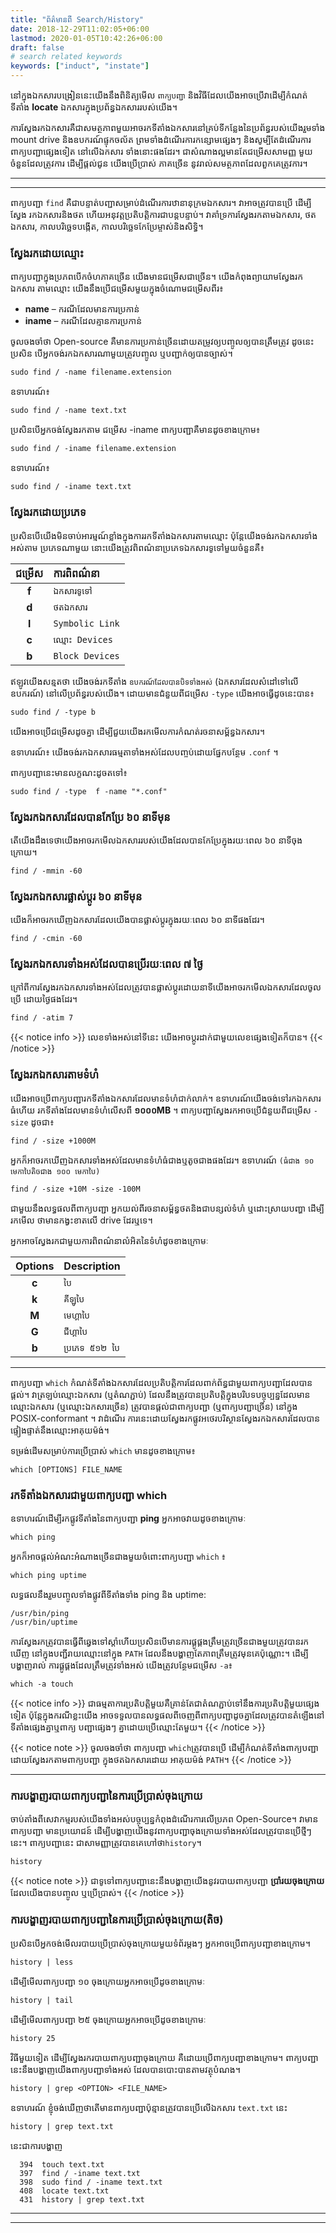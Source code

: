 ```yaml
---
title: "ព័ត៌មានពី Search/History"
date: 2018-12-29T11:02:05+06:00
lastmod: 2020-01-05T10:42:26+06:00
draft: false
# search related keywords
keywords: ["induct", "instate"]
---
```


<!-- ## hkp://ipv4.pool.sks-keyservers.net:11371 -->

នៅក្នុងឯកសារបង្រៀននេះយើងនឹងពិនិត្យមើល `ពាក្យបញ្ជា` និងវិធីដែលយើងអាចប្រើវាដើម្បីកំណត់ទីតាំង **locate** ឯកសារក្នុងប្រព័ន្ធឯកសាររបស់យើង។ 

ការស្វែងរកឯកសារគឺជាសមត្ថភាពមួយអាចរកទីតាំងឯកសារនៅគ្រប់ទីកន្លែងនៃប្រព័ន្ធរបស់យើងរួមទាំង mount drive និងឧបករណ៍ផ្ទុកចល័ត ព្រមទាំងដំណើរការកន្សោមផ្សេងៗ និងសូម្បីតែដំណើរការពាក្យបញ្ជាផ្សេងទៀត នៅលើឯកសារ ទាំងនោះផងដែរ។ ជាសំណាងល្អមានតែជម្រើសសាមញ្ញ មួយចំនួនដែលត្រូវការ ដើម្បីផ្តល់ជូន យើងប្រើប្រាស់ ភាគច្រើន នូវរាល់សមត្ថភាពដែលពួកគេត្រូវការ។

----
----

ពាក្យបញ្ជា `find` ​​គឺជាបន្ទាត់បញ្ជាសម្រាប់ដំណើរការឋានានុក្រមឯកសារ។ វាអាចត្រូវបានប្រើ ដើម្បីស្វែង រកឯកសារនិងថត ហើយអនុវត្តប្រតិបត្តិការជាបន្តបន្ទាប់។ វាគាំទ្រការស្វែងរកតាមឯកសារ, ថតឯកសារ, កាលបរិច្ឆេទបង្កើត, កាលបរិច្ឆេទកែប្រែម្ចាស់និងសិទ្ធិ។

### ស្វែងរកដោយឈ្មោះ
ពាក្យបញ្ជាក្នុងប្រភពបើកចំហភាគច្រើន យើងមានជម្រើសជាច្រើន។ យើងកំពុងព្យាយាមស្វែងរកឯកសារ តាមឈ្មោះ យើងនឹងប្រើជម្រើសមួយក្នុងចំណោមជម្រើសពីរ៖

+ **name** – ករណីដែលមានការប្រកាន់
+ **iname** – ករណីដែលគ្មានការប្រកាន់

ចូលចងចាំថា  Open-source គឺមានការប្រកាន់ច្រើនដោយតម្រូវឲ្យបញ្ចូលឲ្យបានត្រឹមត្រូវ ដូចនេះប្រសិន បើអ្នកចង់រកឯកសារណាមួយត្រូវបញ្ចូល ឬបញ្ជាក់ឲ្យបានច្បាស់។
```
sudo find / -name filename.extension
```
ឧទាហរណ៍៖
```
sudo find / -name text.txt
```
ប្រសិនបើអ្នកចង់ស្វែងរកតាម ជម្រើស -iname ពាក្យបញ្ជាគឺមានដូចខាងក្រោម៖
```
sudo find / -iname filename.extension
```
ឧទាហរណ៍៖
```
sudo find / -iname text.txt
```

### ស្វែងរកដោយប្រភេទ
ប្រសិនបើយើងមិនចាប់អារម្មណ៍ខ្លាំងក្នុងការរកទីតាំងឯកសារតាមឈ្មោះ ប៉ុន្តែយើងចង់រកឯកសារទាំងអស់តាម ប្រភេទណាមួយ នោះយើងត្រូវពិពណ៌នាប្រភេទឯកសារទូទៅមួយចំនួនគឺ៖

|    ជម្រើស| ការពិពណ៌នា         | 
|:----------:|:--------------------|
| **f**     |      `ឯកសារទូទៅ` |
| **d**     |      `ថតឯកសារ`    |
| **l**     |      `Symbolic Link`|
| **c**     |      `ឈ្មោះ Devices`|
| **b**     |      `Block Devices`|

ឥឡូវយើងសន្មតថា យើងចង់រកទីតាំង `ឧបករណ៍ដែលបានបិទទាំងអស់` (ឯកសារដែលសំដៅទៅលើឧបករណ៍) នៅលើប្រព័ន្ធរបស់យើង។ ដោយមានជំនួយពីជម្រើស `-type` យើងអាចធ្វើដូចនេះបាន៖
```
sudo find / -type b
```
យើងអាចប្រើជម្រើសដូចគ្នា ដើម្បីជួយយើងរកមើលការកំណត់រចនាសម្ព័ន្ធឯកសារ។ 

ឧទាហរណ៍៖ យើងចង់រកឯកសារធម្មតាទាំងអស់ដែលបញ្ចប់ដោយផ្នែកបន្ថែម `.conf` ។

ពាក្យបញ្ជានេះមានលក្ខណះដូចតទៅ៖
````
sudo find / -type  f -name "*.conf"
````
### ស្វែងរកឯកសារដែលបានកែប្រែ ៦០ នាទីមុន
តើយើងដឹងទេថាយើងអាចរកមើលឯកសាររបស់យើងដែលបានកែប្រែក្នុងរយៈពេល ៦០ នាទីចុងក្រោយ។
```
find / -mmin -60
```
### ស្វែងរកឯកសារផ្លាស់ប្តូរ ៦០ នាទីមុន
យើងក៏អាចរកឃើញឯកសារដែលយើងបានផ្លាស់ប្តូរក្នុងរយៈពេល ៦០ នាទីផងដែរ។
```
find / -cmin -60
```
### ស្វែងរកឯកសារទាំងអស់ដែលបានប្រើរយៈពេល ៧ ថ្ងៃ
ក្រៅពីការស្វែងរកឯកសារទាំងអស់ដែលត្រូវបានផ្លាស់ប្តូរដោយនាទីយើងអាចរកមើលឯកសារដែលចូលប្រើ
ដោយថ្ងៃផងដែរ។
```
find / -atim 7
```
{{< notice info >}}
លេខទាំងអស់នៅទីនេះ យើងអាចប្តូរដាក់ជាមួយលេខផ្សេងទៀតក៏បាន។
{{< /notice >}}

### ស្វែងរកឯកសារតាមទំហំ
យើងអាចប្រើពាក្យបញ្ជារកទីតាំងឯកសារដែលមានទំហំជាក់លាក់។ ឧទាហរណ៍យើងចង់ទៅរកឯកសារធំហើយ
រកទីតាំងដែលមានទំហំលើសពី **១០០០MB** ។ ពាក្យបញ្ជាស្វែងរកអាចប្រើជំនួយពីជម្រើស `-size` ដូចជា៖
```
find / -size +1000M
```
អ្នកក៏អាចរកឃើញឯកសារទាំងអស់ដែលមានទំហំធំជាងឬតូចជាងផងដែរ។ ឧទាហរណ៍ `(ធំជាង ១០ មេកាបៃតិចជាង ១០០ មេកាបៃ)`
```
find / -size +10M -size -100M
```
ជាមួយនឹងលទ្ធផលពីពាក្យបញ្ជា អ្នកយល់ពីរចនាសម្ព័ន្ធថតនិងជាបន្សល់ទំហំ ឬដោះស្រាយបញ្ហា ដើម្បីរកមើល
ថាមានកង្វះខាតលើ drive ដែរឬទេ។


អ្នកអាចស្វែងរកជាមួយការពិពណ៌នាលំអិតនៃទំហំដូចខាងក្រោមៈ

|    Options| Description         | 
|:----------:|:--------------------|
| **c**     |      `បៃ` |
| **k**     |      `គីឡូបៃ`    |
| **M**     |      `មេហ្គាបៃ`|
| **G**     |      `ជីហ្គាបៃ`|
| **b**     |      `ប្រភេទ ៥១២ បៃ`|

----

ពាក្យបញ្ជា `which` កំណត់ទីតាំងឯកសារដែលប្រតិបត្តិការដែលពាក់ព័ន្ធជាមួយពាក្យបញ្ជាដែលបានផ្តល់។ វាត្រឡប់ឈ្មោះឯកសារ (ឬតំណភ្ជាប់) ដែលនឹងត្រូវបានប្រតិបត្តិក្នុងបរិបទបច្ចុប្បន្នដែលមានឈ្មោះឯកសារ (ឬឈ្មោះឯកសារច្រើន) ត្រូវបានផ្តល់ជាពាក្យបញ្ជា (ឬពាក្យបញ្ជាច្រើន) នៅក្នុង POSIX-conformant ។ វាដំណើរ ការនេះដោយស្វែងរកផ្លូវអថេរបរិស្ថានស្វែងរកឯកសារដែលបានផ្ទៀងផ្ទាត់នឹងឈ្មោះអាគុយម៉ង់។


ទម្រង់ដើមសម្រាប់ការប្រើប្រាស់ `which` មានដូចខាងក្រោម៖
```
which [OPTIONS] FILE_NAME
```
### រកទីតាំងឯកសារជាមួយពាក្យបញ្ជា which
ឧទាហរណ៍ដើម្បីរកផ្លូវទីតាំងនៃពាក្យបញ្ជា **ping** អ្នកអាចវាយដូចខាងក្រោមៈ
```
which ping
```
អ្នកក៏អាចផ្តល់អំណះអំណាងច្រើនជាងមួយចំពោះពាក្យបញ្ជា `which` ៖
```
which ping uptime
```
លទ្ធផលនឹងរួមបញ្ចូលទាំងផ្លូវពីទីតាំងទាំង ping និង uptime:
```
/usr/bin/ping
/usr/bin/uptime
```
ការស្វែងរកត្រូវបានធ្វើពីឆ្វេងទៅស្តាំហើយប្រសិនបើមានការផ្គូផ្គងត្រឹមត្រូវច្រើនជាងមួយត្រូវបានរកឃើញ
នៅក្នុងបញ្ជីរាយឈ្មោះនៅក្នុង `PATH` ដែលនឹងបង្ហាញតែភាពត្រឹមត្រូវមុនគេប៉ុណ្ណោះ។ ដើម្បីបង្ហាញរាល់ ការផ្គូផ្គងដែលត្រឹមត្រូវទាំងអស់ យើងត្រូវបន្ថែមជម្រើស `-a`៖
```
which -a touch
```
{{< notice info >}}
ជាធម្មតាការប្រតិបត្តិមួយគឺគ្រាន់តែជាតំណភ្ជាប់ទៅនឹងការប្រតិបតិ្តមួយផ្សេងទៀត ប៉ុន្តែក្នុងករណីខ្លះយើង
អាចទទួលបានលទ្ធផលពីចេញពីពាក្យបញ្ជាដូចគ្នាដែលត្រូវបានតំឡើងនៅទីតាំងផ្សេងគ្នាឬពាក្យ បញ្ជាផ្សេងៗ គ្នាដោយប្រើឈ្មោះតែមួយ។
{{< /notice >}}

{{< notice note >}}
ចូលចងចាំថា ពាក្យបញ្ជា `which`ត្រូវបានប្រើ ដើម្បីកំណត់ទីតាំងពាក្យបញ្ជាដោយស្វែងរកតាមពាក្យបញ្ជា ក្នុងថតឯកសារដោយ អាគុយម៉ង់ `PATH`។
{{< /notice >}}

----
### ការបង្ហាញរបាយពាក្យបញ្ជានៃការប្រើប្រាស់ចុងក្រោយ
ចាប់តាំងពីសេវាកម្មរបស់យើងទាំងអស់បច្ចុប្បន្នកំពុងដំណើរការលើប្រភព Open-Source។ វាមានពាក្យបញ្ជា មានប្រយោជន៍ ដើម្បីបង្ហាញយើងនូវពាក្យបញ្ជាចុងក្រោយទាំងអស់ដែលត្រូវបានប្រើថ្មីៗនេះ។ ពាក្យបញ្ជានេះ ជាសាមញ្ញាត្រូវបានគេហៅថា`history`។
```
history
```
{{< notice note >}}
ជាទូទៅពាក្យបញ្ជានេះនឹងបង្ហាញយើងនូវរបាយពាក្យបញ្ជា **ប្រាំរយចុងក្រោយ** ដែលយើងបានបញ្ចូល
ឬប្រើប្រាស់។
{{< /notice >}}

### ការបង្ហាញរបាយពាក្យបញ្ជានៃការប្រើប្រាស់ចុងក្រោយ(តិច)
ប្រសិនបើអ្នកចង់មើលរបាយប្រើប្រាស់ចុងក្រោយមួយទំព័រម្តងៗ អ្នកអាចប្រើពាក្យបញ្ជាខាងក្រោម។ 
```
history | less
```
ដើម្បីមើលពាក្យបញ្ជា ១០ ចុងក្រោយអ្នកអាចប្រើដូចខាងក្រោមៈ
```
history | tail
```
ដើម្បីមើលពាក្យបញ្ជា ២៥ ចុងក្រោយអ្នកអាចប្រើដូចខាងក្រោមៈ
```
history 25
```
វិធីមួយទៀត ដើម្បីស្វែងរករបាយពាក្យបញ្ជាចុងក្រោយ គឺដោយប្រើពាក្យបញ្ជាខាងក្រោម។ ពាក្យបញ្ជានេះនឹងបង្ហាញយើងពាក្យបញ្ជាទាំងអស់ ដែលបានបោះបានតាមវត្ថុបំណង។
```
history | grep <OPTION> <FILE_NAME>
```
ឧទាហរណ៍ ខ្ញុំចង់ឃើញថាតើមានពាក្យបញ្ជាប៉ុន្មានត្រូវបានប្រើលើឯកសារ `text.txt` នេះ
```
history | grep text.txt
```
នេះជាការបង្ហាញ
```
  394  touch text.txt
  397  find / -iname text.txt
  398  sudo find / -iname text.txt
  408  locate text.txt
  431  history | grep text.txt
```
----
----